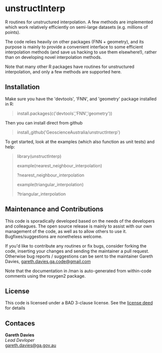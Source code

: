 unstructInterp
==============

R routines for unstructured interpolation. A few methods are implemented which
work relatively efficiently on semi-large datasets (e.g. millions of points).

The code relies heavily on other packages (FNN + geometry), and its
purpose is mainly to provide a convenient interface to some efficient interpolation
methods (and save us hacking to use them elsewhere!), rather than on developing
novel interpolation methods.

Note that many other R packages have routines for unstructured interpolation,
and only a few methods are supported here. 

Installation
------------
Make sure you have the 'devtools', 'FNN', and 'geometry' package installed in R:
>    install.packages(c('devtools','FNN','geometry'))

Then you can install direct from github

>    install_github('GeoscienceAustralia/unstructInterp')

To get started, look at the examples (which also function as unit tests) and help:

> library(unstructInterp)
>
> example(nearest_neighbour_interpolation)
>
> ?nearest_neighbour_interpolation
>
> example(triangular_interpolation)
>
> ?triangular_interpolation

Maintenance and Contributions
-----------------------------

This code is sporadically developed based on the needs of the developers and
colleagues. The open source release is mainly to assist with our own management
of the code, as well as to allow others to use it. Bugfixes/suggestions are
nonetheless welcome. 

If you'd like to contribute any routines or fix bugs, consider forking the
code, inserting your changes and sending the maintainer a pull request.
Otherwise bug reports / suggestions can be sent to the maintainer Gareth
Davies, gareth.davies.ga.code@gmail.com 

Note that the documentation in /man is auto-generated from within-code comments using the roxygen2 package.

License
-------
This code is licensed under a BAD 3-clause license. See the [license deed](LICENSE) for details

Contaces
--------
**Gareth Davies**  
*Lead Devloper*  
<gareth.davies@ga.gov.au>  


